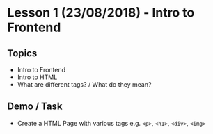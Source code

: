 # Lesson 1 (23/08/2018) - Intro to Frontend

## Topics

- Intro to Frontend
- Intro to HTML
- What are different tags? / What do they mean?

## Demo / Task

- Create a HTML Page with various tags e.g. `<p>`, `<h1>`, `<div>`, `<img>`
